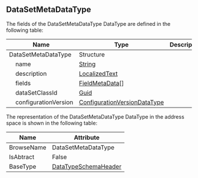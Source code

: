 <!-- datatype -->
## DataSetMetaDataType
<!-- end of description -->
The fields of the DataSetMetaDataType DataType are defined in the following table:  

|Name|Type|Description|
|---|---|---|
|DataSetMetaDataType|Structure||
|&nbsp;&nbsp;&nbsp;&nbsp;name|[String](../../../Part3/DataTypes/String/readme.md)||
|&nbsp;&nbsp;&nbsp;&nbsp;description|[LocalizedText](../../../Part3/DataTypes/LocalizedText/readme.md)||
|&nbsp;&nbsp;&nbsp;&nbsp;fields|[FieldMetaData](../../../Part14/DataTypes/FieldMetaData/readme.md)[]||
|&nbsp;&nbsp;&nbsp;&nbsp;dataSetClassId|[Guid](../../../Part3/DataTypes/Guid/readme.md)||
|&nbsp;&nbsp;&nbsp;&nbsp;configurationVersion|[ConfigurationVersionDataType](../../../Part14/DataTypes/ConfigurationVersionDataType/readme.md)||

The representation of the DataSetMetaDataType DataType in the address space is shown in the following table:  

|Name|Attribute|
|---|---|
|BrowseName|DataSetMetaDataType|
|IsAbtract|False|
|BaseType|[DataTypeSchemaHeader](../../../Part14/DataTypes/DataTypeSchemaHeader/readme.md)|

